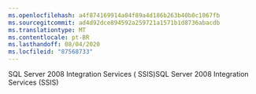 ```yaml
---
ms.openlocfilehash: a4f874169914a04f89a4d186b263b40b0c1067fb
ms.sourcegitcommit: ad4d92dce894592a259721a1571b1d8736abacdb
ms.translationtype: MT
ms.contentlocale: pt-BR
ms.lasthandoff: 08/04/2020
ms.locfileid: "87568733"
---
```

<span data-ttu-id="59c49-101">SQL Server 2008 Integration Services \( SSIS\)</span><span class="sxs-lookup"><span data-stu-id="59c49-101">SQL Server 2008 Integration Services \(SSIS\)</span></span>
